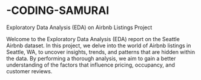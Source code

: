 # -CODING-SAMURAI

Exploratory Data Analysis (EDA) on Airbnb Listings Project

Welcome to the Exploratory Data Analysis (EDA) report on the Seattle Airbnb dataset. In this project, we delve into the world of Airbnb listings in Seattle, WA, to uncover insights, trends, and patterns that are hidden within the data. By performing a thorough analysis, we aim to gain a better understanding of the factors that influence pricing, occupancy, and customer reviews.
